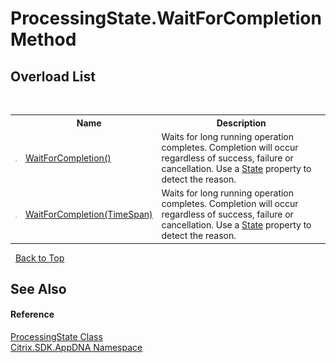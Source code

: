 # ProcessingState.WaitForCompletion Method 
 


## Overload List
&nbsp;<table><tr><th></th><th>Name</th><th>Description</th></tr><tr><td>![Public method](media/pubmethod.gif "Public method")</td><td><a href="fb3dcc21-6956-b055-775d-4550f4b7901c">WaitForCompletion()</a></td><td>
Waits for long running operation completes. Completion will occur regardless of success, failure or cancellation. Use a <a href="7d5a4505-ed3d-4671-b838-f1c66f1a6292">State</a> property to detect the reason.</td></tr><tr><td>![Public method](media/pubmethod.gif "Public method")</td><td><a href="c9764b90-c87e-5863-b4e9-a301da000b26">WaitForCompletion(TimeSpan)</a></td><td>
Waits for long running operation completes. Completion will occur regardless of success, failure or cancellation. Use a <a href="7d5a4505-ed3d-4671-b838-f1c66f1a6292">State</a> property to detect the reason.</td></tr></table>&nbsp;
<a href="#processingstate.waitforcompletion-method">Back to Top</a>

## See Also


#### Reference
<a href="0c4e0f80-293e-004f-2d4b-942b254b7b2f">ProcessingState Class</a><br /><a href="fe2d265b-410b-8b11-1eb4-a790e0b062bf">Citrix.SDK.AppDNA Namespace</a><br />